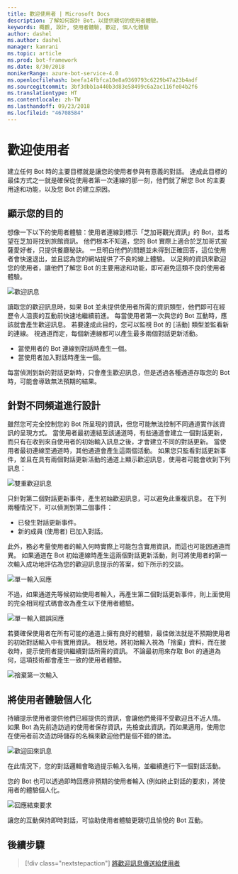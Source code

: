 ```yaml
---
title: 歡迎使用者 | Microsoft Docs
description: 了解如何設計 Bot，以提供親切的使用者體驗。
keywords: 概觀, 設計, 使用者體驗, 歡迎, 個人化體驗
author: dashel
ms.author: dashel
manager: kamrani
ms.topic: article
ms.prod: bot-framework
ms.date: 8/30/2018
monikerRange: azure-bot-service-4.0
ms.openlocfilehash: beefa14fbfca10e8a9369793c6229b47a23b4adf
ms.sourcegitcommit: 3bf3dbb1a440b3d83e58499c6a2ac116fe04b2f6
ms.translationtype: HT
ms.contentlocale: zh-TW
ms.lasthandoff: 09/23/2018
ms.locfileid: "46708584"
---
```

# <a name="welcoming-the-user"></a>歡迎使用者

建立任何 Bot 時的主要目標就是讓您的使用者參與有意義的對話。 達成此目標的最佳方式之一就是確保從使用者第一次連線的那一刻，他們就了解您 Bot 的主要用途和功能，以及您 Bot 的建立原因。

## <a name="show-your-purpose"></a>顯示您的目的

想像一下以下的使用者體驗：使用者連線到標示「芝加哥觀光資訊」的 Bot，並希望在芝加哥找到旅館資訊。 他們根本不知道，您的 Bot 實際上適合於芝加哥式披薩愛好者，只提供餐廳秘訣。 一旦明白他們的問題並未得到正確回答，這位使用者會快速退出，並且認為您的網站提供了不良的線上體驗。 以足夠的資訊來歡迎您的使用者，讓他們了解您 Bot 的主要用途和功能，即可避免這類不良的使用者體驗。 

![歡迎訊息](./media/welcome_message.png)

讀取您的歡迎訊息時，如果 Bot 並未提供使用者所需的資訊類型，他們即可在經歷令人沮喪的互動前快速地繼續前進。
每當使用者第一次與您的 Bot 互動時，應該就會產生歡迎訊息。 若要達成此目的，您可以監視 Bot 的 [活動] 類型並監看新的連線。 視通道而定，每個新連線都可以產生最多兩個對話更新活動。

- 當使用者的 Bot 連線到對話時產生一個。
- 當使用者加入對話時產生一個。

每當偵測到新的對話更新時，只會產生歡迎訊息，但是透過各種通道存取您的 Bot 時，可能會導致無法預期的結果。

## <a name="design-for-different-channels"></a>針對不同頻道進行設計

雖然您可完全控制您的 Bot 所呈現的資訊，但您可能無法控制不同通道實作該資訊的呈現方式。 當使用者最初連結至該通道時，有些通道會建立一個對話更新，而只有在收到來自使用者的初始輸入訊息之後，才會建立不同的對話更新。 當使用者最初連線至通道時，其他通道會產生這兩個活動。 如果您只監看對話更新事件，並且在具有兩個對話更新活動的通道上顯示歡迎訊息，使用者可能會收到下列訊息：

![雙重歡迎訊息](./media/double_welcome_message.png)

只針對第二個對話更新事件，產生初始歡迎訊息，可以避免此重複訊息。 在下列兩種情況下，可以偵測到第二個事件：
- 已發生對話更新事件。
- 新的成員 (使用者) 已加入對話。

此外，務必考量使用者的輸入何時實際上可能包含實用資訊，而這也可能因通道而異。 如果通道在 Bot 初始連線時產生這兩個對話更新活動，則可將使用者的第一次輸入成功地評估為您的歡迎訊息提示的答案，如下所示的交談。

![單一輸入回應](./media/single_input_response.png)

不過，如果通道先等候初始使用者輸入，再產生第二個對話更新事件，則上面使用的完全相同程式碼會改為產生以下使用者體驗。

![單一輸入錯誤回應](./media/single_input_wrong_response.png)

若要確保使用者在所有可能的通道上擁有良好的體驗，最佳做法就是不預期使用者的初始對話輸入中有實用資訊。 相反地，將初始輸入視為「捨棄」資料，而在接收時，提示使用者提供繼續對話所需的資訊。 不論最初用來存取 Bot 的通道為何，這項技術都會產生一致的使用者體驗。

![捨棄第一次輸入](./media/no_first_input_response.png)

## <a name="personalize-the-user-experience"></a>將使用者體驗個人化

持續提示使用者提供他們已經提供的資訊，會讓他們覺得不受歡迎且不近人情。 如果 Bot 為先前造訪過的使用者保存資訊，先檢查此資訊，而如果適用，使用您在使用者前次造訪時儲存的名稱來歡迎他們是個不錯的做法。 

![歡迎回來訊息](./media/welcome_back.png)

在此情況下，您的對話邏輯會略過提示輸入名稱，並繼續進行下一個對話活動。

您的 Bot 也可以透過即時回應非預期的使用者輸入 (例如終止對話的要求)，將使用者的體驗個人化。

![回應結束要求](./media/respond_to_exit.png)

讓您的互動保持即時對話，可協助使用者體驗更親切且愉悅的 Bot 互動。

## <a name="next-steps"></a>後續步驟
> [!div class="nextstepaction"]
> [將歡迎訊息傳送給使用者](bot-builder-send-welcome-message.md)
